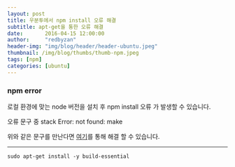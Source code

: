 ```yaml
---
layout: post
title: 우분투에서 npm install 오류 해결
subtitle: apt-get을 통한 오류 해결 
date:       2016-04-15 12:00:00
author:     "redbyzan"
header-img: "img/blog/header/header-ubuntu.jpeg"
thumbnail: /img/blog/thumbs/thumb-npm.jpeg
tags: [npm]
categories: [ubuntu]
---
```



### npm error
로컬 환경에 맞는 node 버전을 설치 후 npm install 오류 가 발생할 수 있습니다. 

오류 문구 중 stack Error: not found: make
 
위와 같은 문구를 만난다면 [여기](http://stackoverflow.com/questions/14772508/npm-failed-to-install-time-with-make-not-found-error)를 통해 해결 할 수 있습니다.

---

```
sudo apt-get install -y build-essential
```
